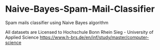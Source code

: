 # Naive-Bayes-Spam-Mail-Classifier
Spam mails classifier using Naive Bayes algorithm

All datasets are Licensed to Hochschule Bonn Rhein Sieg - University of Applied Science
https://www.h-brs.de/en/inf/study/master/computer-science
